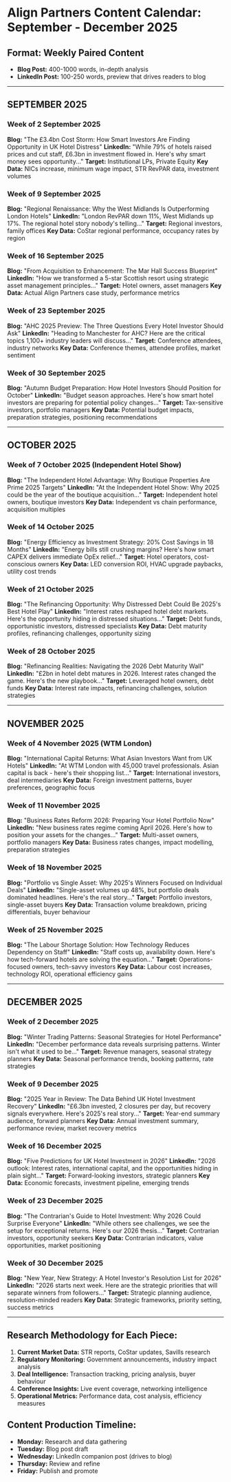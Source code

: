 # Align Partners Content Calendar: September - December 2025

## Format: Weekly Paired Content
- **Blog Post:** 400-1000 words, in-depth analysis
- **LinkedIn Post:** 100-250 words, preview that drives readers to blog

---

## SEPTEMBER 2025

### Week of 2 September 2025
**Blog:** "The £3.4bn Cost Storm: How Smart Investors Are Finding Opportunity in UK Hotel Distress"
**LinkedIn:** "While 79% of hotels raised prices and cut staff, £6.3bn in investment flowed in. Here's why smart money sees opportunity..."
**Target:** Institutional LPs, Private Equity
**Key Data:** NICs increase, minimum wage impact, STR RevPAR data, investment volumes

### Week of 9 September 2025
**Blog:** "Regional Renaissance: Why the West Midlands Is Outperforming London Hotels"
**LinkedIn:** "London RevPAR down 11%, West Midlands up 17%. The regional hotel story nobody's telling..."
**Target:** Regional investors, family offices
**Key Data:** CoStar regional performance, occupancy rates by region

### Week of 16 September 2025
**Blog:** "From Acquisition to Enhancement: The Mar Hall Success Blueprint"
**LinkedIn:** "How we transformed a 5-star Scottish resort using strategic asset management principles..."
**Target:** Hotel owners, asset managers
**Key Data:** Actual Align Partners case study, performance metrics

### Week of 23 September 2025
**Blog:** "AHC 2025 Preview: The Three Questions Every Hotel Investor Should Ask"
**LinkedIn:** "Heading to Manchester for AHC? Here are the critical topics 1,100+ industry leaders will discuss..."
**Target:** Conference attendees, industry networks
**Key Data:** Conference themes, attendee profiles, market sentiment

### Week of 30 September 2025
**Blog:** "Autumn Budget Preparation: How Hotel Investors Should Position for October"
**LinkedIn:** "Budget season approaches. Here's how smart hotel investors are preparing for potential policy changes..."
**Target:** Tax-sensitive investors, portfolio managers
**Key Data:** Potential budget impacts, preparation strategies, positioning recommendations

---

## OCTOBER 2025

### Week of 7 October 2025 (Independent Hotel Show)
**Blog:** "The Independent Hotel Advantage: Why Boutique Properties Are Prime 2025 Targets"
**LinkedIn:** "At the Independent Hotel Show: Why 2025 could be the year of the boutique acquisition..."
**Target:** Independent hotel owners, boutique investors
**Key Data:** Independent vs chain performance, acquisition multiples

### Week of 14 October 2025
**Blog:** "Energy Efficiency as Investment Strategy: 20% Cost Savings in 18 Months"
**LinkedIn:** "Energy bills still crushing margins? Here's how smart CAPEX delivers immediate OpEx relief..."
**Target:** Hotel operators, cost-conscious owners
**Key Data:** LED conversion ROI, HVAC upgrade paybacks, utility cost trends

### Week of 21 October 2025
**Blog:** "The Refinancing Opportunity: Why Distressed Debt Could Be 2025's Best Hotel Play"
**LinkedIn:** "Interest rates reshaped hotel debt markets. Here's the opportunity hiding in distressed situations..."
**Target:** Debt funds, opportunistic investors, distressed specialists
**Key Data:** Debt maturity profiles, refinancing challenges, opportunity sizing

### Week of 28 October 2025
**Blog:** "Refinancing Realities: Navigating the 2026 Debt Maturity Wall"
**LinkedIn:** "£2bn in hotel debt matures in 2026. Interest rates changed the game. Here's the new playbook..."
**Target:** Leveraged hotel owners, debt funds
**Key Data:** Interest rate impacts, refinancing challenges, solution strategies

---

## NOVEMBER 2025

### Week of 4 November 2025 (WTM London)
**Blog:** "International Capital Returns: What Asian Investors Want from UK Hotels"
**LinkedIn:** "At WTM London with 45,000 travel professionals. Asian capital is back - here's their shopping list..."
**Target:** International investors, deal intermediaries
**Key Data:** Foreign investment patterns, buyer preferences, geographic focus

### Week of 11 November 2025
**Blog:** "Business Rates Reform 2026: Preparing Your Hotel Portfolio Now"
**LinkedIn:** "New business rates regime coming April 2026. Here's how to position your assets for the changes..."
**Target:** Multi-asset owners, portfolio managers
**Key Data:** Business rates changes, impact modelling, preparation strategies

### Week of 18 November 2025
**Blog:** "Portfolio vs Single Asset: Why 2025's Winners Focused on Individual Deals"
**LinkedIn:** "Single-asset volumes up 48%, but portfolio deals dominated headlines. Here's the real story..."
**Target:** Portfolio investors, single-asset buyers
**Key Data:** Transaction volume breakdown, pricing differentials, buyer behaviour

### Week of 25 November 2025
**Blog:** "The Labour Shortage Solution: How Technology Reduces Dependency on Staff"
**LinkedIn:** "Staff costs up, availability down. Here's how tech-forward hotels are solving the equation..."
**Target:** Operations-focused owners, tech-savvy investors
**Key Data:** Labour cost increases, technology ROI, operational efficiency gains

---

## DECEMBER 2025

### Week of 2 December 2025
**Blog:** "Winter Trading Patterns: Seasonal Strategies for Hotel Performance"
**LinkedIn:** "December performance data reveals surprising patterns. Winter isn't what it used to be..."
**Target:** Revenue managers, seasonal strategy planners
**Key Data:** Seasonal performance trends, booking patterns, rate strategies

### Week of 9 December 2025
**Blog:** "2025 Year in Review: The Data Behind UK Hotel Investment Recovery"
**LinkedIn:** "£6.3bn invested, 2 closures per day, but recovery signals everywhere. Here's 2025's real story..."
**Target:** Year-end summary audience, forward planners
**Key Data:** Annual investment summary, performance review, market recovery metrics

### Week of 16 December 2025
**Blog:** "Five Predictions for UK Hotel Investment in 2026"
**LinkedIn:** "2026 outlook: Interest rates, international capital, and the opportunities hiding in plain sight..."
**Target:** Forward-looking investors, strategic planners
**Key Data:** Economic forecasts, investment pipeline, emerging trends

### Week of 23 December 2025
**Blog:** "The Contrarian's Guide to Hotel Investment: Why 2026 Could Surprise Everyone"
**LinkedIn:** "While others see challenges, we see the setup for exceptional returns. Here's our 2026 thesis..."
**Target:** Contrarian investors, opportunity seekers
**Key Data:** Contrarian indicators, value opportunities, market positioning

### Week of 30 December 2025
**Blog:** "New Year, New Strategy: A Hotel Investor's Resolution List for 2026"
**LinkedIn:** "2026 starts next week. Here are the strategic priorities that will separate winners from followers..."
**Target:** Strategic planning audience, resolution-minded readers
**Key Data:** Strategic frameworks, priority setting, success metrics

---

## Research Methodology for Each Piece:

1. **Current Market Data:** STR reports, CoStar updates, Savills research
2. **Regulatory Monitoring:** Government announcements, industry impact analysis
3. **Deal Intelligence:** Transaction tracking, pricing analysis, buyer behaviour
4. **Conference Insights:** Live event coverage, networking intelligence
5. **Operational Metrics:** Performance data, cost analysis, efficiency measures

## Content Production Timeline:
- **Monday:** Research and data gathering
- **Tuesday:** Blog post draft
- **Wednesday:** LinkedIn companion post (drives to blog)
- **Thursday:** Review and refine
- **Friday:** Publish and promote